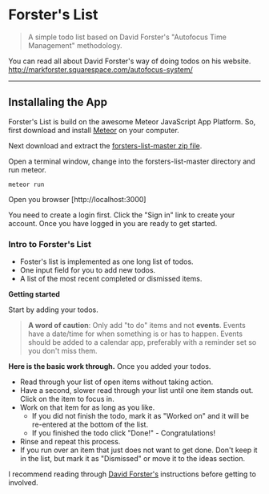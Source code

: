 # Forster's List

> A simple todo list based on David Forster's "Autofocus Time Management" methodology.

You can read all about David Forster's way of doing todos on his website. http://markforster.squarespace.com/autofocus-system/

---

## Installaling the App
Forster's List is build on the awesome Meteor JavaScript App Platform. So, first download and install
[Meteor](http://meteor.com) on your computer.

Next download and extract the [forsters-list-master zip file](https://github.com/ohpreis/forsters-list/archive/master.zip).

Open a terminal window, change into the forsters-list-master directory and run meteor.

    meteor run

Open you browser [http://localhost:3000]

You need to create a login first. Click the "Sign in" link to create your account.
Once you have logged in you are ready to get started.


### Intro to Forster's List
* Foster's list is implemented as one long list of todos.
* One input field for you to add new todos.
* A list of the most recent completed or dismissed items.

**Getting started**

Start by adding your todos.

> **A word of caution**: Only add "to do" items and not **events**. Events have a date/time for when something is or has to happen. Events should be added to a calendar app, preferably with a reminder set so you don't miss them.


**Here is the basic work through.**
Once you added your todos.

* Read through your list of open items without taking action.
* Have a second, slower read through your list until one item stands out.  Click on the item to focus in.
* Work on that item for as long as you like.
  * If you did not finish the todo, mark it as "Worked on" and it will be re-entered at the bottom of the list.
  * If you finished the todo click "Done!" - Congratulations!
* Rinse and repeat this process.
* If you run over an item that just does not want to get done. Don't keep it in the list,  but mark it as "Dismissed" or move it to the ideas section.

I recommend reading through [David Forster's](http://markforster.squarespace.com/autofocus-system/) instructions before getting to involved.
